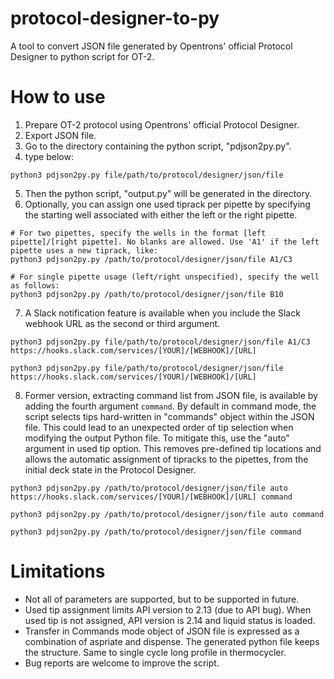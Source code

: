 # protocol-designer-to-py
A tool to convert JSON file generated by Opentrons' official Protocol Designer to python script for OT-2.
# How to use
1. Prepare OT-2 protocol using Opentrons' official Protocol Designer.
2. Export JSON file.
3. Go to the directory containing the python script, "pdjson2py.py".
4. type below:
```
python3 pdjson2py.py file/path/to/protocol/designer/json/file
```
5. Then the python script, "output.py" will be generated in the directory.
6. Optionally, you can assign one used tiprack per pipette by specifying the starting well associated with either the left or the right pipette.
```
# For two pipettes, specify the wells in the format [left pipette]/[right pipette]. No blanks are allowed. Use 'A1' if the left pipette uses a new tiprack, like:
python3 pdjson2py.py /path/to/protocol/designer/json/file A1/C3
```
```
# For single pipette usage (left/right unspecified), specify the well as follows:
python3 pdjson2py.py /path/to/protocol/designer/json/file B10
```
7. A Slack notification feature is available when you include the Slack webhook URL as the second or third argument.
```
python3 pdjson2py.py file/path/to/protocol/designer/json/file A1/C3 https://hooks.slack.com/services/[YOUR]/[WEBHOOK]/[URL]
```
```
python3 pdjson2py.py file/path/to/protocol/designer/json/file https://hooks.slack.com/services/[YOUR]/[WEBHOOK]/[URL]
```
8. Former version, extracting command list from JSON file, is available by adding the fourth argument `command`. By default in command mode, the script selects tips hard-written in "commands" object within the JSON file. This could lead to an unexpected order of tip selection when modifying the output Python file. To mitigate this, use the "auto" argument in used tip option. This removes pre-defined tip locations and allows the automatic assignment of tipracks to the pipettes, from the initial deck state in the Protocol Designer.
```
python3 pdjson2py.py /path/to/protocol/designer/json/file auto https://hooks.slack.com/services/[YOUR]/[WEBHOOK]/[URL] command
```
```
python3 pdjson2py.py /path/to/protocol/designer/json/file auto command
```
```
python3 pdjson2py.py /path/to/protocol/designer/json/file command
```

# Limitations
* Not all of parameters are supported, but to be supported in future.
* Used tip assignment limits API version to 2.13 (due to API bug). When used tip is not assigned, API version is 2.14 and liquid status is loaded.
* Transfer in Commands mode object of JSON file is expressed as a combination of aspriate and dispense. The generated python file keeps the structure. Same to single cycle long profile in thermocycler.
* Bug reports are welcome to improve the script.
